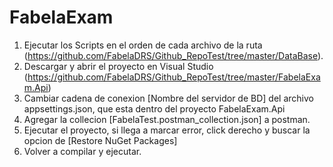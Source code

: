 # FabelaExam

1. Ejecutar los Scripts en el orden de cada archivo de la ruta (https://github.com/FabelaDRS/Github_RepoTest/tree/master/DataBase).
2. Descargar y abrir el proyecto en Visual Studio (https://github.com/FabelaDRS/Github_RepoTest/tree/master/FabelaExam.Api)
3. Cambiar cadena de conexion [Nombre del servidor de BD] del archivo  appsettings.json, que esta dentro del proyecto FabelaExam.Api
4. Agregar la collecion [FabelaTest.postman_collection.json] a postman.
5. Ejecutar el proyecto, si llega a marcar error, click derecho y buscar la opcion de [Restore NuGet Packages]
6. Volver a compilar y ejecutar.

